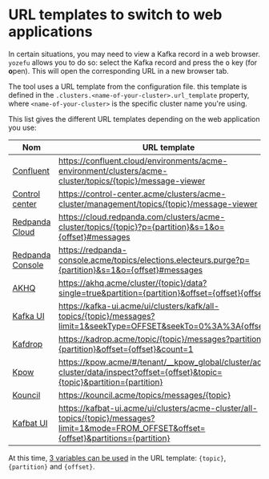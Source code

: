 # URL templates to switch to web applications

In certain situations, you may need to view a Kafka record in a web browser. `yozefu` allows you to do so: select the Kafka record and press the <kbd>o</kbd> key (for **o**pen). This will open the corresponding URL in a new browser tab.

The tool uses a URL template from the configuration file. this template is defined in the `.clusters.<name-of-your-cluster>.url_template` property, where `<name-of-your-cluster>` is the specific cluster name you're using.


This list gives the different URL templates depending on the web application you use:

| Nom                                                                                    | URL template                                                                                                                   |
| -------------------------------------------------------------------------------------- | ------------------------------------------------------------------------------------------------------------------------------ |
| [Confluent](https://confluent.cloud)                                                   | https://confluent.cloud/environments/acme-environment/clusters/acme-cluster/topics/{topic}/message-viewer                      |
| [Control center](https://docs.confluent.io/platform/current/control-center/index.html) | https://control-center.acme/clusters/acme-cluster/management/topics/{topic}/message-viewer                                     |
| [Redpanda Cloud](https://cloud.redpanda.com/)                                          | https://cloud.redpanda.com/clusters/acme-cluster/topics/{topic}?p={partition}&s=1&o={offset}#messages                          |
| [Redpanda Console](https://www.redpanda.com/redpanda-console-kafka-ui)                 | https://redpanda-console.acme/topics/elections.electeurs.purge?p={partition}&s=1&o={offset}#messages                           |
| [AKHQ](https://akhq.io/)                                                               | https://akhq.acme/cluster/{topic}/data?single=true&partition={partition}&offset={offset}{offset}                               |
| [Kafka UI](https://docs.kafka-ui.provectus.io/)                                        | https://kafka-ui.acme/ui/clusters/kafk/all-topics/{topic}/messages?limit=1&seekType=OFFSET&seekTo=0%3A%3A{offset}      |
| [Kafdrop](https://github.com/obsidiandynamics/kafdrop)                                 | https://kadrop.acme/topic/{topic}/messages?partition={partition}&offset={offset}&count=1                                       |
| [Kpow](https://factorhouse.io/kpow)                                                    | https://kpow.acme/#/tenant/__kpow_global/cluster/acme-cluster/data/inspect?offset={offset}&topic={topic}&partition={partition} |
| [Kouncil](https://kouncil.io/)                                                         | https://kouncil.acme/topics/messages/{topic}                                                                                   |
| [Kafbat UI](https://ui.docs.kafbat.io/)                                                | https://kafbat-ui.acme/ui/clusters/acme-cluster/all-topics/{topic}/messages?limit=1&mode=FROM_OFFSET&offset={offset}&partitions={partition}                     |


At this time, [3 variables can be used](https://github.com/MAIF/yozefu/blob/main/crates/tui/src/component/ui.rs#L312-L318) in the URL template: `{topic}`, `{partition}` and `{offset}`.
